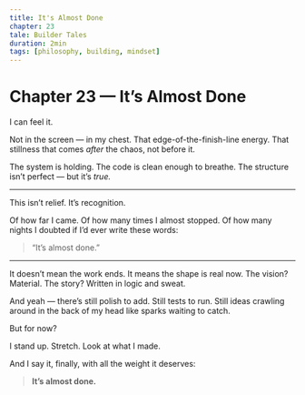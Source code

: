 ```yaml
---
title: It's Almost Done
chapter: 23
tale: Builder Tales
duration: 2min
tags: [philosophy, building, mindset]
---
```


# Chapter 23 — It’s Almost Done

I can feel it.

Not in the screen — in my chest.
That edge-of-the-finish-line energy.
That stillness that comes *after* the chaos, not before it.

The system is holding.
The code is clean enough to breathe.
The structure isn’t perfect — but it’s *true.*

---

This isn’t relief.
It’s recognition.

Of how far I came.
Of how many times I almost stopped.
Of how many nights I doubted if I’d ever write these words:

> “It’s almost done.”

---

It doesn’t mean the work ends.
It means the shape is real now.
The vision? Material.
The story? Written in logic and sweat.

And yeah — there’s still polish to add.
Still tests to run.
Still ideas crawling around in the back of my head like sparks waiting to catch.

But for now?

I stand up.
Stretch.
Look at what I made.

And I say it, finally, with all the weight it deserves:

> **It’s almost done.**
